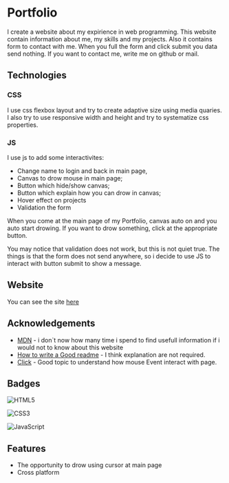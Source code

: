 
# Portfolio

I create a website about my expirience in web programming.
This website contain information about me, my skills and my projects. Also it contains form to contact with me. When you full the form and click submit you data send nothing. If you want to contact me, write me on github or mail.


## Technologies

### CSS
I use css flexbox layout and try to create adaptive size
using media quaries. 
I also try to use responsive width and height and try to 
systematize css properties.

### JS

I use js to add some interactivites:
- Change name to login and back in main page,
- Canvas to drow mouse in main page;
- Button which hide/show canvas;
- Button which explain how you can drow in canvas;
- Hover effect on projects
- Validation the form

When you come at the main page of my Portfolio, canvas auto on and you auto start drowing. If you want to drow something, click at the appropriate button.

You may notice that validation does not work, but this is not quiet true. The things is that the form does not send anywhere, so i decide to use JS to interact with button submit to show a message.

## Website

You can see the site [here](https://igorzvezdilin.github.io/portfolio-website/index.html#intro)

## Acknowledgements

 - [MDN](https://developer.mozilla.org/en-US/) - i don`t now how many time i spend to find usefull information if i would not to know about this website
 - [How to write a Good readme](https://bulldogjob.com/news/449-how-to-write-a-good-readme-for-your-github-project) - I think explanation are not required.
 - [Click](https://oddler.ru/blog/i1812) - Good topic to understand how mouse Event interact with page.


## Badges

![HTML5](https://img.shields.io/badge/html5-%23E34F26.svg?style=for-the-badge&logo=html5&logoColor=white)

![CSS3](https://img.shields.io/badge/css3-%231572B6.svg?style=for-the-badge&logo=css3&logoColor=white)

![JavaScript](https://img.shields.io/badge/javascript-%23323330.svg?style=for-the-badge&logo=javascript&logoColor=%23F7DF1E)


## Features

- The opportunity to drow using cursor at main page
- Cross platform


